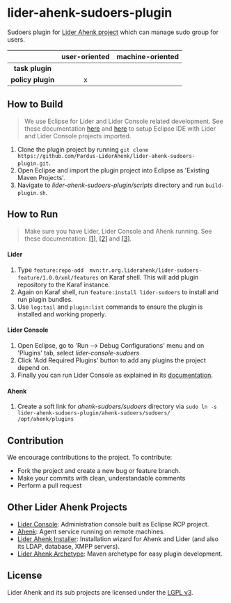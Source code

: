 # lider-ahenk-sudoers-plugin

Sudoers plugin for [Lider Ahenk project](http://www.liderahenk.org.tr) which can manage sudo group for users.

|                   | **user-oriented** | **machine-oriented** |
|:-----------------:|:-----------------:|:--------------------:|
| **task plugin**   |                   |                      |
| **policy plugin** |         x         |                      |

## How to Build

> We use Eclipse for Lider and Lider Console related development. See these documentation [here](https://github.com/Pardus-LiderAhenk/lider-console/wiki/01.-Setup-Development-Environment) and [here](https://github.com/Pardus-LiderAhenk/lider/wiki/01.-Setup-Development-Environment) to setup Eclipse IDE with Lider and Lider Console projects imported.

1. Clone the plugin project by running `git clone https://github.com/Pardus-LiderAhenk/lider-ahenk-sudoers-plugin.git`.
2. Open Eclipse and import the plugin project into Eclipse as 'Existing Maven Projects'.
3. Navigate to _lider-ahenk-sudoers-plugin/scripts_ directory and run `build-plugin.sh`.

## How to Run

> Make sure you have Lider, Lider Console and Ahenk running. See these documentation:  [\[1\]](https://github.com/Pardus-LiderAhenk/lider/wiki/02.-Building-&-Running), [\[2\]](https://github.com/Pardus-LiderAhenk/lider-console/wiki/02.-Building-&-Running) and [\[3\]](https://github.com/Pardus-LiderAhenk/ahenk/wiki/02.-Running).

#### Lider

1. Type `feature:repo-add  mvn:tr.org.liderahenk/lider-sudoers-feature/1.0.0/xml/features` on Karaf shell. This will add plugin repository to the Karaf instance.
2. Again on Karaf shell, run `feature:install lider-sudoers` to install and run plugin bundles.
3. Use `log:tail` and `plugin:list` commands to ensure the plugin is installed and working properly.

#### Lider Console

1. Open Eclipse, go to 'Run --> Debug Configurations' menu and on 'Plugins' tab, select _lider-console-sudoers_
2. Click 'Add Required Plugins' button to add any plugins the project depend on.
3. Finally you can run Lider Console as explained in its [documentation](https://github.com/Pardus-LiderAhenk/lider-console/wiki/02.-Building-&-Running).

#### Ahenk

1. Create a soft link for _ahenk-sudoers/sudoers_ directory via `sudo ln -s lider-ahenk-sudoers-plugin/ahenk-sudoers/sudoers/ /opt/ahenk/plugins`

## Contribution

We encourage contributions to the project. To contribute:

* Fork the project and create a new bug or feature branch.
* Make your commits with clean, understandable comments
* Perform a pull request

## Other Lider Ahenk Projects

* [Lider Console](https://github.com/Pardus-LiderAhenk/lider-console): Administration console built as Eclipse RCP project.
* [Ahenk](https://github.com/Pardus-LiderAhenk/ahenk): Agent service running on remote machines.
* [Lider Ahenk Installer](https://github.com/Pardus-LiderAhenk/lider-ahenk-installer): Installation wizard for Ahenk and Lider (and also its LDAP, database, XMPP servers).
* [Lider Ahenk Archetype](https://github.com/Pardus-LiderAhenk/lider-ahenk-archetype): Maven archetype for easy plugin development.

## License

Lider Ahenk and its sub projects are licensed under the [LGPL v3](https://github.com/Pardus-LiderAhenk/lider/blob/master/LICENSE).
